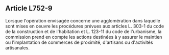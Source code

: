 Article L752-9
----
Lorsque l'opération envisagée concerne une agglomération dans laquelle sont
mises en oeuvre les procédures prévues aux articles L. 303-1 du code de la
construction et de l'habitation et L. 123-11 du code de l'urbanisme, la
commission prend en compte les actions destinées à y assurer le maintien ou
l'implantation de commerces de proximité, d'artisans ou d'activités artisanales.

